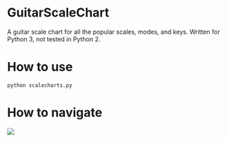 # GuitarScaleChart
A guitar scale chart for all the popular scales, modes, and keys. 
Written for Python 3, not tested in Python 2. 


# How to use
    python scalecharts.py


# How to navigate
![](http://i.imgur.com/rILNroA.gif)
